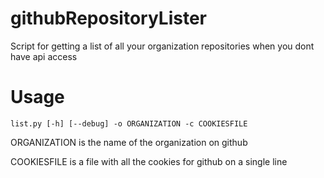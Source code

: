 # githubRepositoryLister
Script for getting a list of all your organization repositories when you dont have api access

# Usage

```
list.py [-h] [--debug] -o ORGANIZATION -c COOKIESFILE
```

ORGANIZATION is the name of the organization on github

COOKIESFILE is a file with all the cookies for github on a single line
